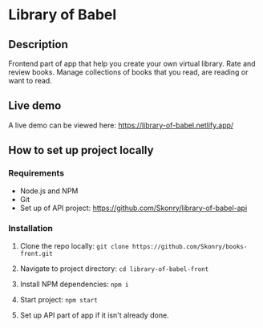 # Library of Babel

## Description

Frontend part of app that help you create your own virtual library. Rate and review books. Manage collections of books that you read, are reading or want to read.

## Live demo

A live demo can be viewed here:
<https://library-of-babel.netlify.app/>

## How to set up project locally

### Requirements

- Node.js and NPM
- Git
- Set up of API project: <https://github.com/Skonry/library-of-babel-api>

### Installation

1. Clone the repo locally:
`git clone https://github.com/Skonry/books-front.git`

2. Navigate to project directory:
`cd library-of-babel-front`

3. Install NPM dependencies:
`npm i`

4. Start project:
`npm start`

5. Set up API part of app if it isn't already done.